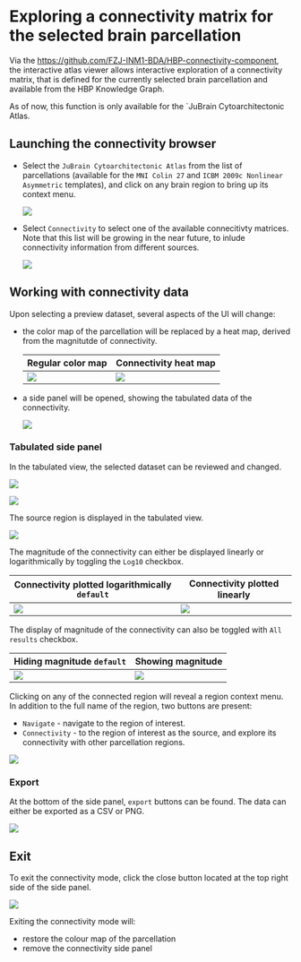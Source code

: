 # Exploring a connectivity matrix for the selected brain parcellation

Via the <https://github.com/FZJ-INM1-BDA/HBP-connectivity-component>, the interactive atlas viewer allows interactive exploration of a connectivity matrix, that is defined for the currently selected brain parcellation and available from the HBP Knowledge Graph.

As of now, this function is only available for the `JuBrain Cytoarchitectonic Atlas.

## Launching the connectivity browser

- Select the `JuBrain Cytoarchitectonic Atlas` from the list of parcellations (available for  the `MNI Colin 27` and `ICBM 2009c Nonlinear Asymmetric` templates), and click on any brain region to bring up its context menu.

   [![](images/region_menu_with_connectivity.png)](images/region_menu_with_connectivity.png)

- Select `Connectivity` to select one of the available connecitivty matrices. Note that this list will be growing in the near future, to inlude connectivity information from different sources.

   [![](images/connectivity_dataset_menu.png)](images/connectivity_dataset_menu.png)


## Working with connectivity data

Upon selecting a preview dataset, several aspects of the UI will change:

- the color map of the parcellation will be replaced by a heat map, derived from the magnitutde of connectivity.

   | Regular color map | Connectivity heat map |
   | --- | --- |
   | [![](images/connectivity_color_before.png)](images/connectivity_color_before.png) | [![](images/connectivity_color_after.png)](images/connectivity_color_after.png) |
    

- a side panel will be opened, showing the tabulated data of the connectivity.

   [![](images/connectivity_data_main.png)](images/connectivity_data_main.png)


### Tabulated side panel

In the tabulated view, the selected dataset can be reviewed and changed.

[![](images/see_dataset_connectivity.png)](images/see_dataset_connectivity.png)

[![](images/connectivity_dataset_description.png)](images/connectivity_dataset_description.png)

The source region is displayed in the tabulated view.

[![](images/connectivity_source_region.png)](images/connectivity_source_region.png)

The magnitude of the connectivity can either be displayed linearly or logarithmically by toggling the `Log10` checkbox.

| Connectivity plotted logarithmically `default` | Connectivity plotted linearly |
| --- | --- |
| [![](images/con_diagram_log.png)](images/con_diagram_log.png) | [![](images/con_diagram_no_log.png)](images/con_diagram_no_log.png) |

The display of magnitude of the connectivity can also be toggled with `All results` checkbox.

| Hiding magnitude `default` | Showing magnitude |
| --- | --- |
| [![](images/conn_disabled_all.png)](images/conn_disabled_all.png) | [![](images/conn_enabled_all.png)](images/conn_enabled_all.png) |

Clicking on any of the connected region will reveal a region context menu. In addition to the full name of the region, two buttons are present:

- `Navigate` - navigate to the region of interest.
- `Connectivity` - to the region of interest as the source, and explore its connectivity with other parcellation regions.

[![](images/conn_expanded_area.png)](images/conn_expanded_area.png)

### Export

At the bottom of the side panel, `export` buttons can be found. The data can either be exported as a CSV or PNG.

[![](images/conn_export.png)](images/conn_export.png)

## Exit

To exit the connectivity mode, click the close button located at the top right side of the side panel.

[![](images/close_connectivity.png)](images/close_connectivity.png)

Exiting the connectivity mode will:

- restore the colour map of the parcellation 
- remove the connectivity side panel 
